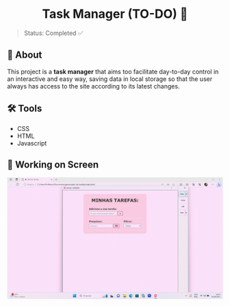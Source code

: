 <h1 align="center">
 Task Manager (TO-DO) 📃
</h1>

>Status: Completed ✅

<h2>📃 About</h2>

This project is a **task manager** that aims too facilitate day-to-day control in an interactive and easy way, saving data in local storage so that the user always has access to the site according to its latest changes.

<h2>🛠️ Tools</h2>
<ul>
<li>CSS</li>
<li>HTML</li>
<li>Javascript</li>
</ul>

<h2>📲 Working on Screen</h2>
<img src="/img/GIF.gif">

